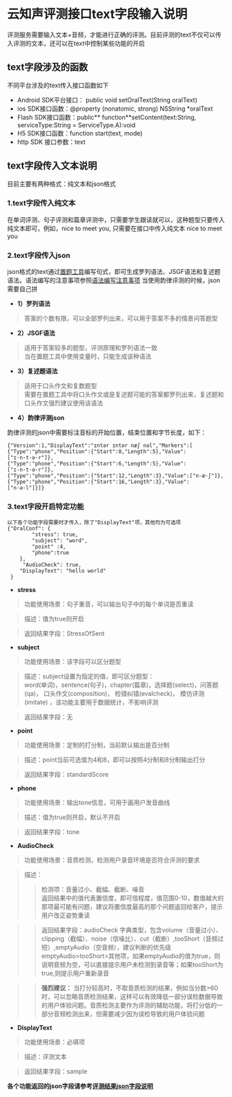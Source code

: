 # 云知声评测接口text字段输入说明
评测服务需要输入文本+音频，才能进行正确的评测。目前评测的text不仅可以传入评测的文本，还可以在text中控制某些功能的开启

## text字段涉及的函数
不同平台涉及的text传入接口函数如下

* Android SDK平台接口： public void setOralText(String oralText)
* ios SDK接口函数：@property (nonatomic, strong) NSString *oralText
* Flash SDK接口函数：public** function**setContent(text:String, serviceType:String = ServiceType.A):void
* H5 SDK接口函数：function start(text, mode)
* http SDK 接口参数：text

## text字段传入文本说明
目前主要有两种格式：纯文本和json格式

### 1.text字段传入纯文本
在单词评测、句子评测和篇章评测中，只需要学生跟读就可以，这种题型只要传入纯文本即可，例如，nice to meet you, 只需要在接口中传入纯文本 nice to meet you


### 2.text字段传入json
json格式的text通过<a href="http://101.231.106.182:5000">置题工具</a>编写句式，即可生成罗列语法、JSGF语法和复述题语法。语法编写的注意事项参照<a href="https://github.com/oraleval/Grammar-rules">语法编写注意事项</a>
当使用韵律评测的时候，json需要自己拼


* **1）罗列语法**
> 答案的个数有限，可以全部罗列出来，可以用于答案不多的情景问答题型

* **2）JSGF语法**
>  适用于答案较多的题型，评测原理和罗列语法一致<br>当在置题工具中使用变量时，只能生成该种语法

* **3）复述题语法**
>  适用于口头作文和复数题型<br>需要在置题工具中将口头作文或是复述题可能的答案都罗列出来，复述题和口头作文强烈建议使用该语法

* **4）韵律评测json**

韵律评测的json中需要标注音标的开始位置，结束位置和字节长度，如下：
```
{"Version":1,"DisplayText":"ɪntər ɪntər næʃ nəl","Markers":[
{"Type":"phone","Position":{"Start":0,"Length":5},"Value":["ɪ·n·t·ə·r"]},
{"Type":"phone","Position":{"Start":6,"Length":5},"Value":["ɪ·n·t·ə·r"]},
{"Type":"phone","Position":{"Start":12,"Length":3},"Value":["n·æ·ʃ"]},
{"Type":"phone","Position":{"Start":16,"Length":3},"Value":["n·ə·l"]}]}

```


### 3.text字段开启特定功能

```
以下各个功能字段需要时才传入，除了"DisplayText"项，其他均为可选项
{"OralConf": {
        "stress": true,
        "subject": "word",
        "point" :4,
        "phone":true
    },
     "AudioCheck": true,
    "DisplayText": "hello world"
 }
```
* **stress**
> 功能使用场景：句子重音，可以输出句子中的每个单词是否重读

> 描述：值为true则开启

> 返回结果字段：StressOfSent

* **subject**
> 功能使用场景：该字段可以区分题型

> 描述：subject设置为指定的值，即可区分题型：<br>word(单词)，sentence(句子)，chapter(篇章)，选择题(select)，问答题(qa)， 口头作文(composition)， 检错纠错(evalcheck)， 模仿评测(imitate) ，该功能主要用于数据统计，不影响评测

> 返回结果字段：无

* **point**
> 功能使用场景：定制的打分制，当前默认输出是百分制

> 描述：point当前可选值为4和8，即可以按照4分制和8分制输出打分

> 返回结果字段：standardScore

* **phone**
> 功能使用场景：输出tone信息，可用于画用户发音曲线

> 描述：值为true则开启，默认不开启

> 返回结果字段：tone

* **AudioCheck**
> 功能使用场景：音质检测，检测用户录音环境是否符合评测的要求 

> 描述：
>> 检测项：音量过小、截幅、截断、噪音<br>返回结果中的值代表置信度，即可信程度，值范围0-10，数值越大的那项最可能有问题，建议将置信度最高的那个问题返回给客户，提示用户改正姿势重读

>> 返回结果字段：audioCheck
>> 字典类型，包含volume（音量过小）、clipping（截幅）、noise（信噪比）、cut（截断）,tooShort（音频过短）,emptyAudio（空音频），建议判断的优先级emptyAudio>tooShort>其他项，如果emptyAudio的值为true，则说明音频为空，可以直接提示用户未检测到录音等；如果tooShort为true,则提示用户重新录音

>> **强烈建议：** 当打分较高时，不取音质检测的结果，例如当分数>60时，可以忽略音质检测结果，这样可以有效降低一部分误检数据导致的用户体验问题。音质检测主要作为评测的辅助功能，将打分低的一部分音频检测出来，但需要减少因为误检导致的用户体验问题

* **DisplayText**
> 功能使用场景：必填项

> 描述：评测文本

> 返回结果字段：sample


**各个功能返回的json字段请参考<a href="https://github.com/oraleval/FAQ-Docs/blob/master/Json%20Description.md">评测结果json字段说明</a>**

